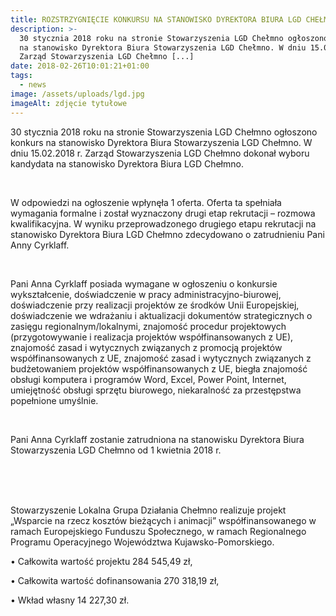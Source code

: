 ```yaml
---
title: ROZSTRZYGNIĘCIE KONKURSU NA STANOWISKO DYREKTORA BIURA LGD CHEŁMNO
description: >-
  30 stycznia 2018 roku na stronie Stowarzyszenia LGD Chełmno ogłoszono konkurs
  na stanowisko Dyrektora Biura Stowarzyszenia LGD Chełmno. W dniu 15.02.2018 r.
  Zarząd Stowarzyszenia LGD Chełmno [...]
date: 2018-02-26T10:01:21+01:00
tags:
  - news
image: /assets/uploads/lgd.jpg
imageAlt: zdjęcie tytułowe
---
```

30 stycznia 2018 roku na stronie Stowarzyszenia LGD Chełmno ogłoszono konkurs na stanowisko Dyrektora Biura Stowarzyszenia LGD Chełmno. W dniu 15.02.2018 r. Zarząd Stowarzyszenia LGD Chełmno dokonał wyboru kandydata na stanowisko Dyrektora Biura LGD Chełmno.

<br>

W odpowiedzi na ogłoszenie wpłynęła 1 oferta. Oferta ta spełniała wymagania formalne i został wyznaczony drugi etap rekrutacji – rozmowa kwalifikacyjna. W wyniku przeprowadzonego drugiego etapu rekrutacji na stanowisko Dyrektora Biura LGD Chełmno zdecydowano o zatrudnieniu Pani Anny Cyrklaff.

<br>

Pani Anna Cyrklaff posiada wymagane w ogłoszeniu o konkursie wykształcenie, doświadczenie w pracy administracyjno-biurowej, doświadczenie przy realizacji projektów ze środków Unii Europejskiej, doświadczenie we wdrażaniu i aktualizacji dokumentów strategicznych o zasięgu regionalnym/lokalnymi, znajomość procedur projektowych (przygotowywanie i realizacja projektów współfinansowanych z UE), znajomość zasad i wytycznych związanych z promocją projektów współfinansowanych z UE, znajomość zasad i wytycznych związanych z budżetowaniem projektów współfinansowanych z UE, biegła znajomość obsługi komputera i programów Word, Excel, Power Point, Internet,  umiejętność obsługi sprzętu biurowego,  niekaralność za przestępstwa popełnione umyślnie.

<br>

Pani Anna Cyrklaff zostanie zatrudniona na stanowisku Dyrektora Biura Stowarzyszenia LGD Chełmno od 1 kwietnia 2018 r.

<br>

<br>

<br>

Stowarzyszenie Lokalna Grupa Działania Chełmno realizuje projekt „Wsparcie na rzecz kosztów bieżących i animacji” współfinansowanego w ramach Europejskiego Funduszu Społecznego, w ramach Regionalnego Programu Operacyjnego Województwa Kujawsko-Pomorskiego.



• Całkowita wartość projektu 284 545,49 zł,



• Całkowita wartość dofinansowania 270 318,19 zł,



• Wkład własny 14 227,30 zł.
